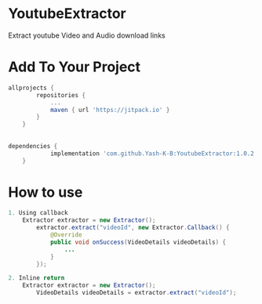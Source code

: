 # YoutubeExtractor
Extract youtube Video and Audio download links

# Add To Your Project
```gradle
allprojects {
		repositories {
			...
			maven { url 'https://jitpack.io' }
		}
	}
  
  
dependencies {
	        implementation 'com.github.Yash-K-B:YoutubeExtractor:1.0.2'
	}
```
# How to use

```java
1. Using callback
	Extractor extractor = new Extractor();
        extractor.extract("videoId", new Extractor.Callback() {
            @Override
            public void onSuccess(VideoDetails videoDetails) {
                ...
            }
        });

2. Inline return
	Extractor extractor = new Extractor();
        VideoDetails videoDetails = extractor.extract("videoId");

```
